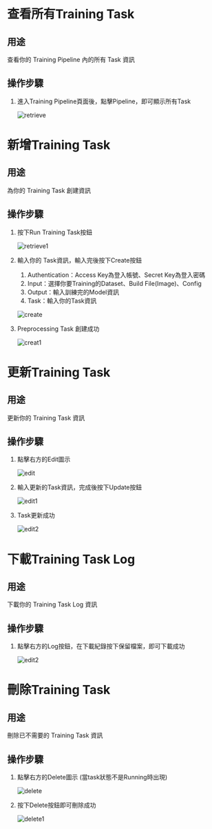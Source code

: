 # 查看所有Training Task

## 用途

查看你的 Training Pipeline 內的所有 Task 資訊

## 操作步驟

1. 進入Training Pipeline頁面後，點擊Pipeline，即可顯示所有Task
    
    ![retrieve](../images/training/config/retreive.png)

# 新增Training Task

## 用途

為你的 Training Task 創建資訊

## 操作步驟
    
1. 按下Run Training Task按鈕
    
    ![retrieve1](../images/training/config/retrieve1.png)
    
2. 輸入你的 Task資訊，輸入完後按下Create按鈕
   1. Authentication：Access Key為登入帳號、Secret Key為登入密碼
   2. Input：選擇你要Training的Dataset、Build File(Image)、Config
   3. Output：輸入訓練完的Model資訊
   4. Task：輸入你的Task資訊
    
    ![create](../images/training/task/create.png)

3. Preprocessing Task 創建成功

    ![creat1](../images/training/task/create1.png)


# 更新Training Task

## 用途

更新你的 Training Task 資訊

## 操作步驟

1. 點擊右方的Edit圖示
    
    ![edit](../images/training/task/edit.png)
    
2. 輸入更新的Task資訊，完成後按下Update按鈕
    
    ![edit1](../images/training/task/edit1.png)
    
3. Task更新成功
    
    ![edit2](../images/training/task/edit2.png)


# 下載Training Task Log

## 用途

下載你的 Training Task Log 資訊

## 操作步驟

1. 點擊右方的Log按鈕，在下載紀錄按下保留檔案，即可下載成功
    
    ![edit2](../images/preprocessing/task/edit2.png)
    

# 刪除Training Task

## 用途

刪除已不需要的 Training Task 資訊

## 操作步驟

1. 點擊右方的Delete圖示 (當task狀態不是Running時出現)
    
    ![delete](../images/preprocessing/task/delete.png)

2. 按下Delete按鈕即可刪除成功

    ![delete1](../images/preprocessing/task/delete1.png)

